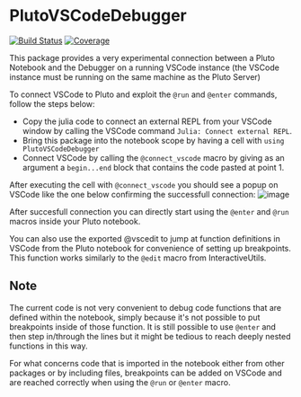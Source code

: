 # PlutoVSCodeDebugger

[![Build Status](https://github.com/disberd/PlutoVSCodeDebugger.jl/actions/workflows/CI.yml/badge.svg?branch=main)](https://github.com/disberd/PlutoVSCodeDebugger.jl/actions/workflows/CI.yml?query=branch%3Amain)
[![Coverage](https://codecov.io/gh/disberd/PlutoVSCodeDebugger.jl/branch/main/graph/badge.svg)](https://codecov.io/gh/disberd/PlutoVSCodeDebugger.jl)

This package provides a very experimental connection between a Pluto Notebook
and the Debugger on a running VSCode instance (the VSCode instance must be
running on the same machine as the Pluto Server)

To connect VSCode to Pluto and exploit the `@run` and `@enter` commands, follow the steps below:
- Copy the julia code to connect an external REPL from your VSCode window by calling the VSCode command `Julia: Connect external REPL`.
- Bring this package into the notebook scope by having a cell with `using PlutoVSCodeDebugger`
- Connect VSCode by calling the `@connect_vscode` macro by giving as an argument a `begin...end` block that contains the code pasted at point 1.

After executing the cell with `@connect_vscode` you should see a popup on VSCode like the one below confirming the successfull connection:
![image](https://github.com/disberd/PlutoVSCodeDebugger.jl/assets/12846528/c60af7a2-2eb6-47a7-973f-1074da41be88)

After succesfull connection you can directly start using the `@enter` and
`@run` macros inside your Pluto notebook.

You can also use the exported @vscedit to jump at function definitions
in VSCode from the Pluto notebook for convenience of setting up breakpoints.
This function works similarly to the `@edit` macro from InteractiveUtils.

## Note
The current code is not very convenient to debug code functions that are defined
within the notebook, simply because it's not possible to put breakpoints inside
of those function. It is still possible to use `@enter` and then step in/through
the lines but it might be tedious to reach deeply nested functions in this way.

For what concerns code that is imported in the notebook either from other
packages or by including files, breakpoints can be added on VSCode and are
reached correctly when using the `@run` or `@enter` macro.
